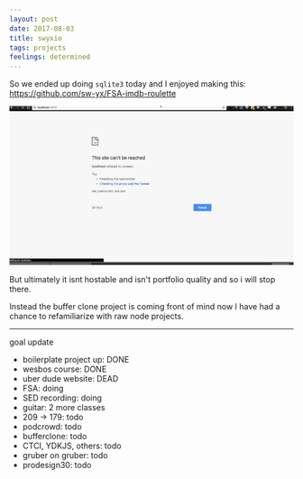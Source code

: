 ```yaml
---
layout: post
date: 2017-08-03
title: swyxio
tags: projects
feelings: determined
---
```


So we ended up doing `sqlite3` today and I enjoyed making this: https://github.com/sw-yx/FSA-imdb-roulette

![gif](https://github.com/sw-yx/FSA-imdb-roulette/raw/master/imdbroulette.gif)

But ultimately it isnt hostable and isn't portfolio quality and so i will stop there.

Instead the buffer clone project is coming front of mind now I have had a chance to refamiliarize with raw node projects.

---

goal update
- boilerplate project up: DONE
- wesbos course: DONE
- uber dude website: DEAD
- FSA: doing
- SED recording: doing
- guitar: 2 more classes
- 209 -> 179: todo
- podcrowd: todo
- bufferclone: todo
- CTCI, YDKJS, others: todo
- gruber on gruber: todo
- prodesign30: todo

